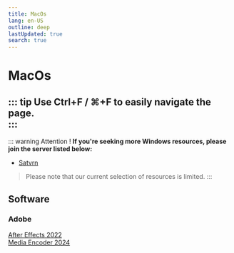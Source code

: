 ```yaml
---
title: MacOs
lang: en-US
outline: deep
lastUpdated: true
search: true
---
```

# MacOs
::: tip
Use **Ctrl+F** / **⌘+F** to easily navigate the page.  
:::
---
::: warning Attention !
**If you're seeking more Windows resources, please join the server listed below:**
- [Satvrn](https://discord.gg/pc6j7Qy4PU)
> Please note that our current selection of resources is limited.
:::

## Software

### Adobe

[After Effects 2022](https://mega.nz/folder/xjNngKIT#v8Q_u8mrOdBAKzpP5eUkYw)  
[Media Encoder 2024](https://drive.google.com/file/d/1eJaMQRXtMWb_Gd43m11TfVY-y6yBYGCS/view?usp=drive_link)  
